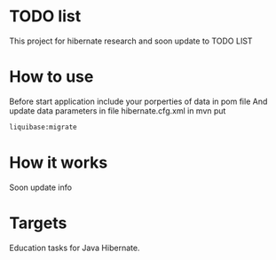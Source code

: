 # TODO list

This project for hibernate research and soon update to TODO LIST

# How to use
Before start application include your porperties of data in pom file 
And update data parameters in file hibernate.cfg.xml
in mvn put
```bash
liquibase:migrate
```
# How it works
Soon update info
# Targets

Education tasks for Java Hibernate.